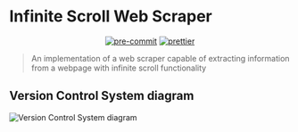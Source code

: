 # Infinite Scroll Web Scraper

<p align="center">
    <a href="https://pre-commit.com"><img alt="pre-commit" src="https://img.shields.io/badge/Pre--commit-enabled-brightgreen?logo=pre-commit"></a>
    <a href="https://prettier.io"><img alt="prettier" src="https://img.shields.io/badge/Code_style-prettier-ff69b4.svg"></a>
</p>

> An implementation of a web scraper capable of extracting information from a webpage with infinite scroll functionality

## Version Control System diagram

![Version Control System diagram](https://images.prismic.io/clubhouse/e02ba62c-26e6-4250-acff-1b2c93ecc789_image-32.png?auto=format%2Ccompress&rect=0%2C0%2C905%2C379&w=756&h=317&fit=max&q=50)
